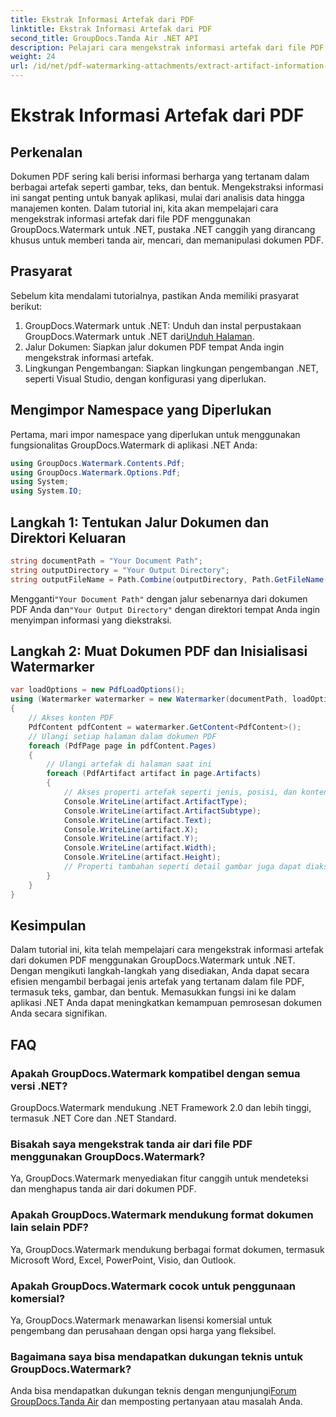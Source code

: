 ```yaml
---
title: Ekstrak Informasi Artefak dari PDF
linktitle: Ekstrak Informasi Artefak dari PDF
second_title: GroupDocs.Tanda Air .NET API
description: Pelajari cara mengekstrak informasi artefak dari file PDF menggunakan GroupDocs.Watermark untuk .NET. Tingkatkan kemampuan pemrosesan dokumen Anda.
weight: 24
url: /id/net/pdf-watermarking-attachments/extract-artifact-information-pdf/
---
```


# Ekstrak Informasi Artefak dari PDF

## Perkenalan
Dokumen PDF sering kali berisi informasi berharga yang tertanam dalam berbagai artefak seperti gambar, teks, dan bentuk. Mengekstraksi informasi ini sangat penting untuk banyak aplikasi, mulai dari analisis data hingga manajemen konten. Dalam tutorial ini, kita akan mempelajari cara mengekstrak informasi artefak dari file PDF menggunakan GroupDocs.Watermark untuk .NET, pustaka .NET canggih yang dirancang khusus untuk memberi tanda air, mencari, dan memanipulasi dokumen PDF.
## Prasyarat
Sebelum kita mendalami tutorialnya, pastikan Anda memiliki prasyarat berikut:
1.  GroupDocs.Watermark untuk .NET: Unduh dan instal perpustakaan GroupDocs.Watermark untuk .NET dari[Unduh Halaman](https://releases.groupdocs.com/Watermark/net/).
2. Jalur Dokumen: Siapkan jalur dokumen PDF tempat Anda ingin mengekstrak informasi artefak.
3. Lingkungan Pengembangan: Siapkan lingkungan pengembangan .NET, seperti Visual Studio, dengan konfigurasi yang diperlukan.

## Mengimpor Namespace yang Diperlukan
Pertama, mari impor namespace yang diperlukan untuk menggunakan fungsionalitas GroupDocs.Watermark di aplikasi .NET Anda:
```csharp
using GroupDocs.Watermark.Contents.Pdf;
using GroupDocs.Watermark.Options.Pdf;
using System;
using System.IO;
```
## Langkah 1: Tentukan Jalur Dokumen dan Direktori Keluaran
```csharp
string documentPath = "Your Document Path";
string outputDirectory = "Your Output Directory";
string outputFileName = Path.Combine(outputDirectory, Path.GetFileName(documentPath));
```
 Mengganti`"Your Document Path"` dengan jalur sebenarnya dari dokumen PDF Anda dan`"Your Output Directory"` dengan direktori tempat Anda ingin menyimpan informasi yang diekstraksi.
## Langkah 2: Muat Dokumen PDF dan Inisialisasi Watermarker
```csharp
var loadOptions = new PdfLoadOptions();
using (Watermarker watermarker = new Watermarker(documentPath, loadOptions))
{
    // Akses konten PDF
    PdfContent pdfContent = watermarker.GetContent<PdfContent>();
    // Ulangi setiap halaman dalam dokumen PDF
    foreach (PdfPage page in pdfContent.Pages)
    {
        // Ulangi artefak di halaman saat ini
        foreach (PdfArtifact artifact in page.Artifacts)
        {
            // Akses properti artefak seperti jenis, posisi, dan konten
            Console.WriteLine(artifact.ArtifactType);
            Console.WriteLine(artifact.ArtifactSubtype);
            Console.WriteLine(artifact.Text);
            Console.WriteLine(artifact.X);
            Console.WriteLine(artifact.Y);
            Console.WriteLine(artifact.Width);
            Console.WriteLine(artifact.Height);
            // Properti tambahan seperti detail gambar juga dapat diakses jika berlaku
        }
    }
}
```

## Kesimpulan
Dalam tutorial ini, kita telah mempelajari cara mengekstrak informasi artefak dari dokumen PDF menggunakan GroupDocs.Watermark untuk .NET. Dengan mengikuti langkah-langkah yang disediakan, Anda dapat secara efisien mengambil berbagai jenis artefak yang tertanam dalam file PDF, termasuk teks, gambar, dan bentuk. Memasukkan fungsi ini ke dalam aplikasi .NET Anda dapat meningkatkan kemampuan pemrosesan dokumen Anda secara signifikan.
## FAQ
### Apakah GroupDocs.Watermark kompatibel dengan semua versi .NET?
GroupDocs.Watermark mendukung .NET Framework 2.0 dan lebih tinggi, termasuk .NET Core dan .NET Standard.
### Bisakah saya mengekstrak tanda air dari file PDF menggunakan GroupDocs.Watermark?
Ya, GroupDocs.Watermark menyediakan fitur canggih untuk mendeteksi dan menghapus tanda air dari dokumen PDF.
### Apakah GroupDocs.Watermark mendukung format dokumen lain selain PDF?
Ya, GroupDocs.Watermark mendukung berbagai format dokumen, termasuk Microsoft Word, Excel, PowerPoint, Visio, dan Outlook.
### Apakah GroupDocs.Watermark cocok untuk penggunaan komersial?
Ya, GroupDocs.Watermark menawarkan lisensi komersial untuk pengembang dan perusahaan dengan opsi harga yang fleksibel.
### Bagaimana saya bisa mendapatkan dukungan teknis untuk GroupDocs.Watermark?
 Anda bisa mendapatkan dukungan teknis dengan mengunjungi[Forum GroupDocs.Tanda Air](https://forum.groupdocs.com/c/watermark/19) dan memposting pertanyaan atau masalah Anda.